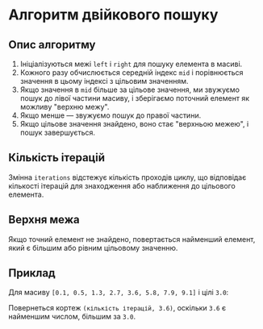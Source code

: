 # Алгоритм двійкового пошуку

## Опис алгоритму

1. Ініціалізуються межі `left` і `right` для пошуку елемента в масиві.
2. Кожного разу обчислюється середній індекс `mid` і порівнюється значення в цьому індексі з цільовим значенням.
3. Якщо значення в `mid` більше за цільове значення, ми звужуємо пошук до лівої частини масиву, і зберігаємо поточний елемент як можливу "верхню межу".
4. Якщо менше — звужуємо пошук до правої частини.
5. Якщо цільове значення знайдено, воно стає "верхньою межею", і пошук завершується.

## Кількість ітерацій

Змінна `iterations` відстежує кількість проходів циклу, що відповідає кількості ітерацій для знаходження або наближення до цільового елемента.

## Верхня межа

Якщо точний елемент не знайдено, повертається найменший елемент, який є більшим або рівним цільовому значенню.

## Приклад

Для масиву `[0.1, 0.5, 1.3, 2.7, 3.6, 5.8, 7.9, 9.1]` і цілі `3.0`:

Повернеться кортеж `(кількість ітерацій, 3.6)`, оскільки `3.6` є найменшим числом, більшим за `3.0`.
